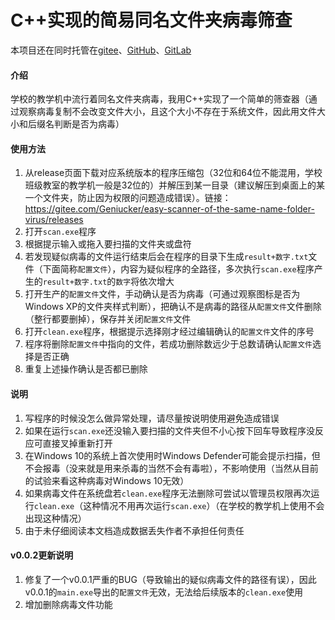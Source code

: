 # C++实现的简易同名文件夹病毒筛查
本项目还在同时托管在[gitee](https://gitee.com/Geniucker/easy-scanner-of-the-same-name-folder-virus)、[GitHub](https://github.com/Geniucker/easy-scanner-of-the-same-name-folder-virus)、[GitLab](https://gitlab.com/Geniucker/easy-scanner-of-the-same-name-folder-virus)
#### 介绍
学校的教学机中流行着同名文件夹病毒，我用C++实现了一个简单的筛查器（通过观察病毒复制不会改变文件大小，且这个大小不存在于系统文件，因此用文件大小和后缀名判断是否为病毒）



#### 使用方法
1. 从release页面下载对应系统版本的程序压缩包（32位和64位不能混用，学校班级教室的教学机一般是32位的）并解压到某一目录（建议解压到桌面上的某一个文件夹，防止因为权限的问题造成错误）。链接：<https://gitee.com/Geniucker/easy-scanner-of-the-same-name-folder-virus/releases>
2. 打开`scan.exe`程序
3. 根据提示输入或拖入要扫描的文件夹或盘符
4. 若发现疑似病毒的文件运行结束后会在程序的目录下生成`result+数字.txt`文件（下面简称`配置文件`），内容为疑似程序的全路径，多次执行`scan.exe`程序产生的`result+数字.txt`的`数字`将依次增大
5. 打开生产的`配置文件`文件，手动确认是否为病毒（可通过观察图标是否为Windows XP的文件夹样式判断），把确认不是病毒的路径从`配置文件`文件删除（整行都要删掉），保存并关闭`配置文件`文件
6. 打开`clean.exe`程序，根据提示选择刚才经过编辑确认的`配置文件`文件的序号
7. 程序将删除`配置文件`中指向的文件，若成功删除数远少于总数请确认`配置文件`选择是否正确
8. 重复上述操作确认是否都已删除

#### 说明
1. 写程序的时候没怎么做异常处理，请尽量按说明使用避免造成错误
2. 如果在运行`scan.exe`还没输入要扫描的文件夹但不小心按下回车导致程序没反应可直接叉掉重新打开
3. 在Windows 10的系统上首次使用时Windows Defender可能会提示扫描，但不会报毒（没来就是用来杀毒的当然不会有毒啦），不影响使用（当然从目前的试验来看这种病毒对Windows 10无效）
4. 如果病毒文件在系统盘若`clean.exe`程序无法删除可尝试以管理员权限再次运行`clean.exe`（这种情况不用再次运行`scan.exe`）（在学校的教学机上使用不会出现这种情况）
5. 由于未仔细阅读本文档造成数据丢失作者不承担任何责任

#### v0.0.2更新说明
1. 修复了一个v0.0.1严重的BUG（导致输出的疑似病毒文件的路径有误），因此v0.0.1的`main.exe`导出的`配置文件`无效，无法给后续版本的`clean.exe`使用
2. 增加删除病毒文件功能